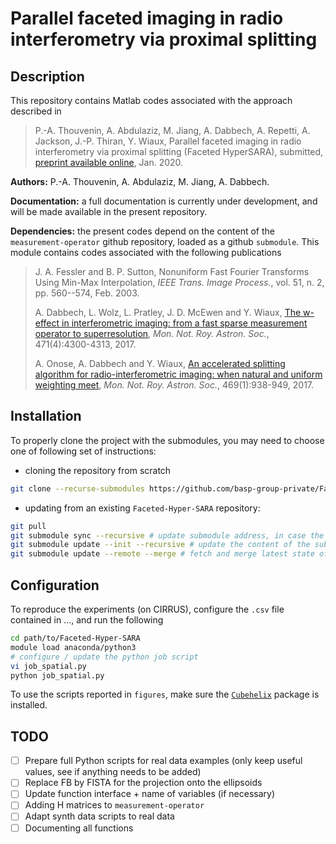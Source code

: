 # Parallel faceted imaging in radio interferometry via proximal splitting

## Description

This repository contains Matlab codes associated with the approach described in

>P.-A. Thouvenin, A. Abdulaziz, M. Jiang, A. Dabbech, A. Repetti, A. Jackson, J.-P. Thiran, Y. Wiaux, Parallel faceted imaging in radio interferometry via proximal splitting (Faceted HyperSARA), submitted, [preprint available online](https://arxiv.org/abs/2003.07358), Jan. 2020.  

**Authors:** P.-A. Thouvenin, A. Abdulaziz, M. Jiang, A. Dabbech.

**Documentation:** a full documentation is currently under development, and will be made available in the present repository.

**Dependencies:** the present codes depend on the content of the `measurement-operator` github repository, loaded as a github `submodule`. This module contains codes associated with the following publications

> J. A. Fessler and B. P. Sutton, Nonuniform Fast Fourier Transforms Using Min-Max Interpolation, *IEEE Trans. Image Process.*, vol. 51, n. 2, pp. 560--574, Feb. 2003.
>
> A. Dabbech, L. Wolz, L. Pratley, J. D. McEwen and Y. Wiaux, [The w-effect in interferometric imaging: from a fast sparse measurement operator to superresolution](http://dx.doi.org/10.1093/mnras/stx1775), *Mon. Not. Roy. Astron. Soc.*, 471(4):4300-4313, 2017.
>
> A. Onose, A. Dabbech and Y. Wiaux, [An accelerated splitting algorithm for radio-interferometric imaging: when natural and uniform weighting meet](http://dx.doi.org/10.1093/mnras/stx755), *Mon. Not. Roy. Astron. Soc.*, 469(1):938-949, 2017.

## Installation

To properly clone the project with the submodules, you may need to choose one of following set of instructions:

- cloning the repository from scratch

```bash
git clone --recurse-submodules https://github.com/basp-group-private/Faceted-Hyper-SARA.git
```

- updating from an existing `Faceted-Hyper-SARA` repository:

```bash
git pull
git submodule sync --recursive # update submodule address, in case the url has changed
git submodule update --init --recursive # update the content of the submodules
git submodule update --remote --merge # fetch and merge latest state of the submodule
```

## Configuration

To reproduce the experiments (on CIRRUS), configure the `.csv` file contained in ..., and run the following

```bash
cd path/to/Faceted-Hyper-SARA
module load anaconda/python3
# configure / update the python job script
vi job_spatial.py
python job_spatial.py
```

To use the scripts reported in `figures`, make sure the [`Cubehelix`](...) package is installed.

## TODO

- [ ] Prepare full Python scripts for real data examples (only keep useful values, see if anything needs to be added)
- [ ] Replace FB by FISTA for the projection onto the ellipsoids
- [ ] Update function interface + name of variables (if necessary)
- [ ] Adding H matrices to `measurement-operator`
- [ ] Adapt synth data scripts to real data
- [ ] Documenting all functions
